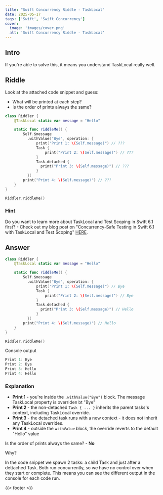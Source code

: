 ```yaml
---
title: "Swift Concurrency Riddle - TaskLocal"
date: 2025-05-17
tags: ['Swift', 'Swift Concurrency']
cover: 
  image: 'images/cover.png'
  alt: 'Swift Concurrency Riddle - TaskLocal'
---
```


## Intro

If you're able to solve this, it means you understand TaskLocal really well.

## Riddle

Look at the attached code snippet and guess:
- What will be printed at each step?
- Is the order of prints always the same?

```swift
class Riddler {
    @TaskLocal static var message = "Hello"

    static func riddleMe() {
        Self.$message
          .withValue("Bye", operation: {
              print("Print 1: \(Self.message)") // ???
              Task {
                  print("Print 2: \(Self.message)") // ???
              }
              Task.detached {
                print("Print 3: \(Self.message)") // ???
              }
          })
        print("Print 4: \(Self.message)") // ???
    }
}

Riddler.riddleMe()
```

### Hint
Do you want to learn more about TaskLocal and Test Scoping in Swift 6.1 first? - Check out my blog post on "Concurrency-Safe Testing in Swift 6.1 with TaskLocal and Test Scoping" [HERE](https://www.mobiledevdiary.com/posts/concurency-safe-testing-in-swift-6-1/).

## Answer

```swift
class Riddler {
    @TaskLocal static var message = "Hello"

    static func riddleMe() {
        Self.$message
          .withValue("Bye", operation: {
              print("Print 1: \(Self.message)") // Bye
              Task {
                  print("Print 2: \(Self.message)") // Bye
              }
              Task.detached {
                print("Print 3: \(Self.message)") // Hello
              }
          })
        print("Print 4: \(Self.message)") // Hello
    }
}

Riddler.riddleMe()
```

Console output
```swift
Print 1: Bye
Print 2: Bye
Print 3: Hello
Print 4: Hello
```

### Explanation
- **Print 1** - you're inside the `.withValue("Bye")` block. The message TaskLocal property is overriden bt "Bye"
- **Print 2** - the non-detached `Task { ... }` inherits the parent tasks's context, including TaskLocal override.
- **Print 3** - the detached task runs with a new context - it does not inherit any TaskLocal overrides.
- **Print 4** - outside the `withValue` block, the override reverts to the default "Hello" value

Is the order of prints always the same? - **No**

Why?

In the code snippet we spawn 2 tasks: a child Task and just after a dettached Task. Both run concurrently, so we have no control over when they start or complete. This means you can see the different output in the console for each code run.

{{< footer >}}

